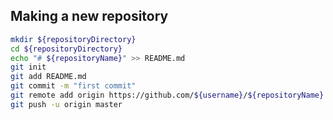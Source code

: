## Making a new repository
<!-- .slide: id="new-repo" -->

```bash
mkdir ${repositoryDirectory}
cd ${repositoryDirectory}
echo "# ${repositoryName}" >> README.md
git init
git add README.md
git commit -m "first commit"
git remote add origin https://github.com/${username}/${repositoryName}.git
git push -u origin master
```

